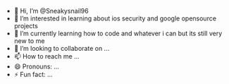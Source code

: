- 👋 Hi, I’m @Sneakysnail96
- 👀 I’m interested in learning about ios security and google opensource projects 
- 🌱 I’m currently learning how to code and whatever i can but its still very new to me
- 💞️ I’m looking to collaborate on ...
- 📫 How to reach me ...
- 😄 Pronouns: ...
- ⚡ Fun fact: ...

<!---
Sneakysnail96/Sneakysnail96 is a ✨ special ✨ repository because its `README.md` (this file) appears on your GitHub profile.
You can click the Preview link to take a look at your changes.
--->
